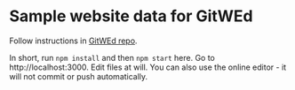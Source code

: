 # Sample website data for GitWEd

Follow instructions in [GitWEd repo](https://github.com/mmoskal/gitwed/blob/master/README.md#running-locally).

In short, run `npm install` and then `npm start` here. Go to http://localhost:3000.
Edit files at will. You can also use the online editor - it will not commit or push
automatically.
